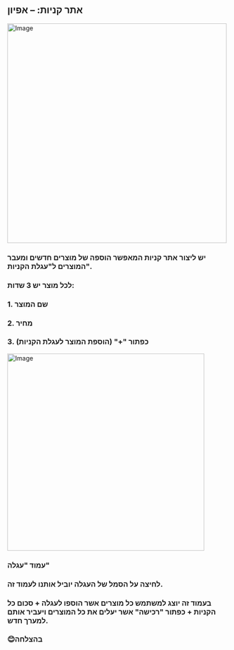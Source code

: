 ## אתר קניות: – אפיון

<img width="499" alt="Image" src="https://github.com/user-attachments/assets/c38cfdfb-7e07-49ca-86f6-5468d428c525" />

### יש ליצור אתר קניות המאפשר הוספה של מוצרים חדשים ומעבר המוצרים ל"עגלת הקניות".

### לכל מוצר יש 3 שדות:

### 1. שם המוצר

### 2. מחיר

### 3. כפתור "+" (הוספת המוצר לעגלת הקניות)

<img width="448" alt="Image" src="https://github.com/user-attachments/assets/492f74a1-6c3f-459b-8a1c-73d1127ec04b" />


### עמוד "עגלה"

### לחיצה על הסמל של העגלה יוביל אותנו לעמוד זה.

### בעמוד זה יוצג למשתמש כל מוצרים אשר הוספו לעגלה + סכום כל הקניות + כפתור "רכישה" אשר יעלים את כל המוצרים ויעביר אותם למערך חדש.

### 😊בהצלחה


